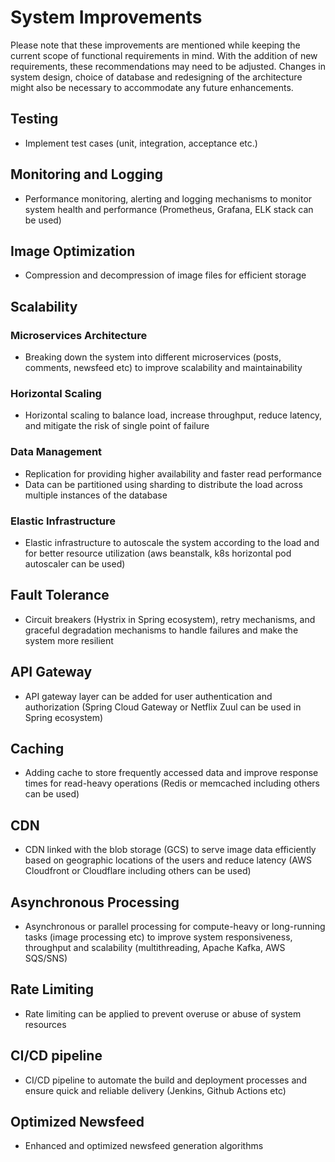 # System Improvements

Please note that these improvements are mentioned while keeping the current scope of functional requirements in mind.
With the addition of new requirements, these recommendations may need to be adjusted.
Changes in system design, choice of database and redesigning of the architecture might also be necessary to accommodate any future enhancements.

## Testing
- Implement test cases (unit, integration, acceptance etc.)

## Monitoring and Logging
- Performance monitoring, alerting and logging mechanisms to monitor system health and performance (Prometheus, Grafana, ELK stack can be used)

## Image Optimization
- Compression and decompression of image files for efficient storage

## Scalability

### Microservices Architecture
- Breaking down the system into different microservices (posts, comments, newsfeed etc) to improve scalability and maintainability

### Horizontal Scaling
- Horizontal scaling to balance load, increase throughput, reduce latency, and mitigate the risk of single point of failure

### Data Management
- Replication for providing higher availability and faster read performance
- Data can be partitioned using sharding to distribute the load across multiple instances of the database

### Elastic Infrastructure
- Elastic infrastructure to autoscale the system according to the load and for better resource utilization (aws beanstalk, k8s horizontal pod autoscaler can be used)

## Fault Tolerance
- Circuit breakers (Hystrix in Spring ecosystem), retry mechanisms, and graceful degradation mechanisms to handle failures and make the system more resilient

## API Gateway
- API gateway layer can be added for user authentication and authorization (Spring Cloud Gateway or Netflix Zuul can be used in Spring ecosystem)

## Caching
- Adding cache to store frequently accessed data and improve response times for read-heavy operations (Redis or memcached including others can be used)

## CDN
- CDN linked with the blob storage (GCS) to serve image data efficiently based on geographic locations of the users and reduce latency (AWS Cloudfront or Cloudflare including others can be used)

## Asynchronous Processing
- Asynchronous or parallel processing for compute-heavy or long-running tasks (image processing etc) to improve system responsiveness, throughput and scalability (multithreading, Apache Kafka, AWS SQS/SNS)

## Rate Limiting
- Rate limiting can be applied to prevent overuse or abuse of system resources

## CI/CD pipeline
- CI/CD pipeline to automate the build and deployment processes and ensure quick and reliable delivery (Jenkins, Github Actions etc)

## Optimized Newsfeed
- Enhanced and optimized newsfeed generation algorithms